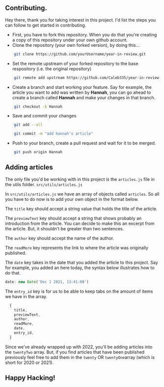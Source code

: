 ## Contributing.

Hey there, thank you for taking interest in this project. I'd list the steps you can follow to get started in contributing.

- First, you have to fork this repository. When you do that you're creating a copy of this repository under your own github account.
- Clone the repository (your own forked version), by doing this...

```bash
    git clone https://github.com/yourUsername/year-in-review.git
```

- Set the remote upstream of your forked repository to the base respository (i.e. the original repository)

```bash
    git remote add upstream https://github.com/Caleb335/year-in-review.git
```

- Create a branch and start working your feature. Say for example, the article you want to add was written by **Hannah**, you can go ahead to create a branch called **Hannah** and make your changes in that branch.

```bash
    git checkout -b Hannah
```

- Save and commit your changes

```bash
    git add --all

    git commit -m "add hannah's article"
```

- Push to your branch, create a pull request and wait for it to be merged.

```bash
    git push origin Hannah
```

## Adding articles

The only file you'd be working with in this project is the `articles.js` file in the utils folder. `src/utils/articles.js`

In `src/utils/articles.js` we have an array of objects called `articles`. So all you have to do now is to add your own object in the format below.

The `title` key should accept a string value that holds the title of the article.

The `previewText` key should accept a string that shows probably an introduction from the article. You can decide to make this an excerpt from the article. But, it shouldn't be greater than two sentences.

The `author` key should accept the name of the author.

The `readMore` key represents the link to where the article was originally published.

The `date` key takes in the date that you added the article to this project. Say for example, you added an here today, the syntax below illustrates how to do that.

```javascript
date: new Date('Dec 1 2021, 13:41:00')
```

The `entry_id` key is for us to be able to keep tabs on the amount of items we have in the array.

```javascript
  {
    title,
    previewText,
    author,
    readMore,
    date,
    entry_id,
  }
```

Since we've already wrapped up with 2022, you'll be adding articles into the `twentyTwo` array. But, if you find articles that have been published previously feel free to add them in the `twenty` OR `twentyOne`array (which is short for 2020 or 2021).

## Happy Hacking!
